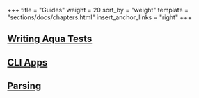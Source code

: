 +++
title = "Guides"
weight = 20
sort_by = "weight"
template = "sections/docs/chapters.html"
insert_anchor_links = "right"
+++

## [Writing Aqua Tests](@/docs/hoon/guides/aqua.md)

## [CLI Apps](@/docs/hoon/guides/cli-tutorial.md)

## [Parsing](@/docs/hoon/guides/parsing.md)
